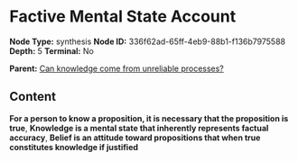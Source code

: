 # Factive Mental State Account

**Node Type:** synthesis
**Node ID:** 336f62ad-65ff-4eb9-88b1-f136b7975588
**Depth:** 5
**Terminal:** No

**Parent:** [Can knowledge come from unreliable processes?](can-knowledge-come-from-unreliable-processes-antithesis-d7de4b06-7cef-468b-979a-b4dd589231b6.md)

## Content

**For a person to know a proposition, it is necessary that the proposition is true**, **Knowledge is a mental state that inherently represents factual accuracy**, **Belief is an attitude toward propositions that when true constitutes knowledge if justified**
